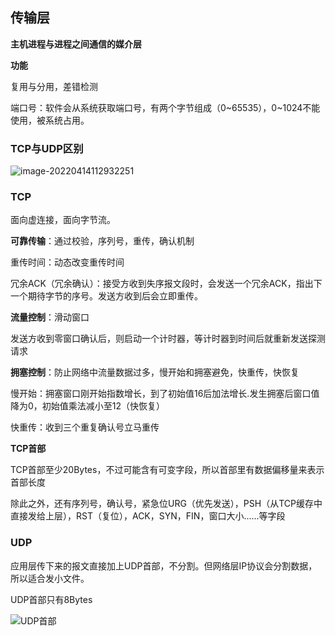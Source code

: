 ## 传输层

**主机进程与进程之间通信的媒介层**

**功能**

复用与分用，差错检测

端口号：软件会从系统获取端口号，有两个字节组成（0\~65535），0~1024不能使用，被系统占用。

### TCP与UDP区别

![image-20220414112932251](E:\学习笔记\typora\img\image-20220414112932251.png)

### TCP

面向虚连接，面向字节流。

**可靠传输**：通过校验，序列号，重传，确认机制

重传时间：动态改变重传时间

冗余ACK（冗余确认）：接受方收到失序报文段时，会发送一个冗余ACK，指出下一个期待字节的序号。发送方收到后会立即重传。

**流量控制**：滑动窗口

发送方收到零窗口确认后，则启动一个计时器，等计时器到时间后就重新发送探测请求

**拥塞控制**：防止网络中流量数据过多，慢开始和拥塞避免，快重传，快恢复

慢开始：拥塞窗口刚开始指数增长，到了初始值16后加法增长.发生拥塞后窗口值降为0，初始值乘法减小至12（快恢复）

快重传：收到三个重复确认号立马重传

**TCP首部**

TCP首部至少20Bytes，不过可能含有可变字段，所以首部里有数据偏移量来表示首部长度

除此之外，还有序列号，确认号，紧急位URG（优先发送），PSH（从TCP缓存中直接发给上层），RST（复位），ACK，SYN，FIN，窗口大小......等字段

### UDP

应用层传下来的报文直接加上UDP首部，不分割。但网络层IP协议会分割数据，所以适合发小文件。

UDP首部只有8Bytes

![UDP首部](E:\学习笔记\typora\img\image-20220414115119107.png)

